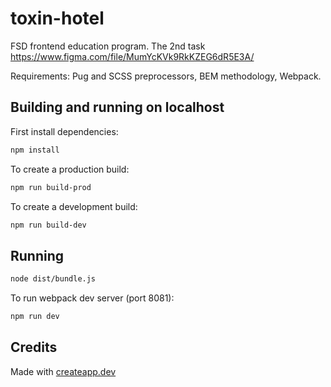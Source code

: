 # toxin-hotel

FSD frontend education program. The 2nd task
https://www.figma.com/file/MumYcKVk9RkKZEG6dR5E3A/

Requirements: Pug and SCSS preprocessors, BEM methodology, Webpack.

## Building and running on localhost

First install dependencies:

```sh
npm install
```

To create a production build:

```sh
npm run build-prod
```

To create a development build:

```sh
npm run build-dev
```

## Running

```sh
node dist/bundle.js
```

To run webpack dev server (port 8081):

```sh
npm run dev
```

## Credits

Made with [createapp.dev](https://createapp.dev/)
